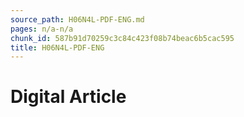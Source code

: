 ```yaml
---
source_path: H06N4L-PDF-ENG.md
pages: n/a-n/a
chunk_id: 587b91d70259c3c84c423f08b74beac6b5cac595
title: H06N4L-PDF-ENG
---
```

# Digital Article
